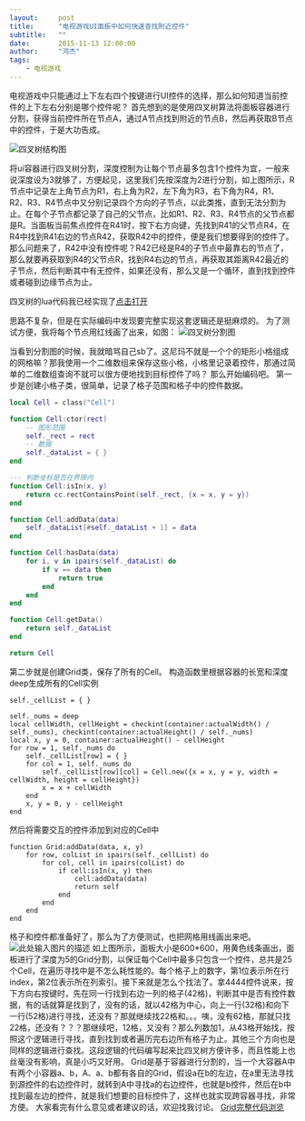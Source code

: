 ```yaml
---
layout:     post
title:      "电视游戏UI面板中如何快速查找附近控件"
subtitle:   ""
date:       2015-11-13 12:00:00
author:     "鸿杰"
tags:
    - 电视游戏
---
```



电视游戏中只能通过上下左右四个按键进行UI控件的选择，那么如何知道当前控件的上下左右分别是哪个控件呢？
首先想到的是使用四叉树算法将面板容器进行分割，获得当前控件所在节点A，通过A节点找到附近的节点B，然后再获取B节点中的控件，于是大功告成。

![四叉树结构图][1]

将ui容器进行四叉树分割，深度控制为让每个节点最多包含1个控件为宜，一般来说深度设为3就够了，方便起见，这里我们先按深度为2进行分割，如上图所示，R节点中记录左上角节点为R1，右上角为R2，左下角为R3，右下角为R4，R1、R2、R3、R4节点中又分别记录四个方向的子节点，以此类推，直到无法分割为止。在每个子节点都记录了自己的父节点，比如R1、R2、R3、R4节点的父节点都是R。当面板当前焦点控件在R41时，按下右方向键，先找到R41的父节点R4，在R4中找到R41右边的节点R42，获取R42中的控件，便是我们想要得到的控件了。那么问题来了，R42中没有控件呢？R42已经是R4的子节点中最靠右的节点了，那么就要再获取到R4的父节点R，找到R4右边的节点，再获取其距离R42最近的子节点，然后判断其中有无控件，如果还没有，那么又是一个循环，直到找到控件或者碰到边缘节点为止。

四叉树的lua代码我已经实现了[点击打开](https://github.com/Eddie104/Libra-lua/blob/master/src/libra/utils/QuadTree.lua)

思路不复杂，但是在实际编码中发现要完整实现这套逻辑还是挺麻烦的。
为了测试方便，我将每个节点用红线画了出来，如图：
![四叉树分割图][2]

当看到分割图的时候，我就暗骂自己sb了。这尼玛不就是一个个的矩形小格组成的网格嘛？那我使用一个二维数组来保存这些小格，小格里记录着控件，那通过简单的二维数组查询不就可以很方便地找到目标控件了吗？
那么开始编码吧。
第一步是创建小格子类，很简单，记录了格子范围和格子中的控件数据。

```lua
local Cell = class("Cell")

function Cell:ctor(rect)
	-- 图形范围
	self._rect = rect
	-- 数据
	self._dataList = { }
end

--- 判断坐标是否在界限内
function Cell:isIn(x, y)
	return cc.rectContainsPoint(self._rect, {x = x, y = y})
end

function Cell:addData(data)
	self._dataList[#self._dataList + 1] = data
end

function Cell:hasData(data)
	for i, v in ipairs(self._dataList) do
		if v == data then
			return true
		end
	end
end

function Cell:getData()
	return self._dataList
end

return Cell
```
第二步就是创建Grid类，保存了所有的Cell。
构造函数里根据容器的长宽和深度deep生成所有的Cell实例

```
self._cellList = { }
	
self._nums = deep
local cellWidth, cellHeight = checkint(container:actualWidth() / self._nums), checkint(container:actualHeight() / self._nums)
local x, y = 0, container:actualHeight() - cellHeight
for row = 1, self._nums do
	self._cellList[row] = { }
	for col = 1, self._nums do
		self._cellList[row][col] = Cell.new({x = x, y = y, width = cellWidth, height = cellHeight})
		x = x + cellWidth
	end
	x, y = 0, y - cellHeight
end
```
然后将需要交互的控件添加到对应的Cell中

```
function Grid:addData(data, x, y)
	for row, colList in ipairs(self._cellList) do
		for col, cell in ipairs(colList) do
			if cell:isIn(x, y) then
				cell:addData(data)
				return self
			end
		end
	end
end
```
格子和控件都准备好了，那么为了方便测试，也把网格用线画出来吧。
![此处输入图片的描述][3]
如上图所示，面板大小是600*600，用黄色线条画出，面板进行了深度为5的Grid分割，以保证每个Cell中最多只包含一个控件，总共是25个Cell，在遍历寻找中是不怎么耗性能的。每个格子上的数字，第1位表示所在行index，第2位表示所在列索引。接下来就是怎么个找法了。拿4444控件说来，按下方向右按键时，先在同一行找到右边一列的格子(42格)，判断其中是否有控件数据，有的话就算是找到了，没有的话，就以42格为中心，向上一行(32格)和向下一行(52格)进行寻找，还没有？那就继续找22格和。。。咦，没有62格，那就只找22格，还没有？？？那继续吧，12格，又没有？那么列数加1，从43格开始找，按照这个逻辑进行寻找，直到找到或者遍历完右边所有格子为止。其他三个方向也是同样的逻辑进行查找。这段逻辑的代码编写起来比四叉树方便许多，而且性能上也丝毫没有影响，真是小巧又好用。
Grid是基于容器进行分割的，当一个大容器A中有两个小容器a、b，A、a、b都有各自的Grid，假设a在b的左边，在a里无法寻找到源控件的右边控件时，就转到A中寻找a的右边控件，也就是b控件，然后在b中找到最左边的控件，就是我们想要的目标控件了，这样也就实现跨容器寻找，非常方便。
大家看完有什么意见或者建议的话，欢迎找我讨论。
[Grid完整代码浏览](https://github.com/Eddie104/Libra-lua/blob/master/src/libra/utils/Grid.lua)


  [1]: http://7u2qiz.com1.z0.glb.clouddn.com/%E5%9B%9B%E5%8F%89%E6%A0%91.gif
  [2]: http://7u2qiz.com1.z0.glb.clouddn.com/QQ%E6%88%AA%E5%9B%BE20150712111759.png
  [3]: http://7u2qiz.com1.z0.glb.clouddn.com/QQ%E6%88%AA%E5%9B%BE201507121131301.png